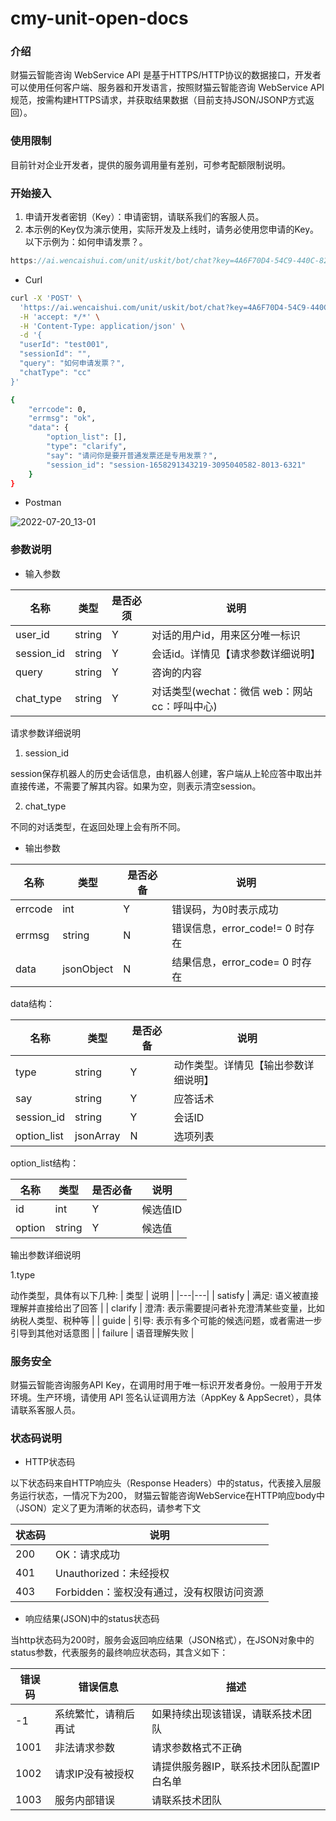 # cmy-unit-open-docs

### 介绍
财猫云智能咨询 WebService API 是基于HTTPS/HTTP协议的数据接口，开发者可以使用任何客户端、服务器和开发语言，按照财猫云智能咨询 WebService API 规范，按需构建HTTPS请求，并获取结果数据（目前支持JSON/JSONP方式返回）。

### 使用限制
目前针对企业开发者，提供的服务调用量有差别，可参考配额限制说明。


### 开始接入

1.  申请开发者密钥（Key）：申请密钥，请联系我们的客服人员。
2.  本示例的Key仅为演示使用，实际开发及上线时，请务必使用您申请的Key。以下示例为：如何申请发票？。


```js
https://ai.wencaishui.com/unit/uskit/bot/chat?key=4A6F70D4-54C9-440C-823A-01FB1BC33C54
```
- Curl

```bash
curl -X 'POST' \
  'https://ai.wencaishui.com/unit/uskit/bot/chat?key=4A6F70D4-54C9-440C-823A-01FB1BC33C54' \
  -H 'accept: */*' \
  -H 'Content-Type: application/json' \
  -d '{
  "userId": "test001",
  "sessionId": "",
  "query": "如何申请发票？",
  "chatType": "cc"
}'
```

```bash
{
    "errcode": 0,
    "errmsg": "ok",
    "data": {
        "option_list": [],
        "type": "clarify",
        "say": "请问你是要开普通发票还是专用发票？",
        "session_id": "session-1658291343219-3095040582-8013-6321"
    }
}
```
- Postman

![2022-07-20_13-01](https://user-images.githubusercontent.com/75599950/179907232-d1962ac8-ca4f-4364-b2f7-13c64fce165f.png)

### 参数说明

- 输入参数

| 名称  | 类型  | 是否必须 | 说明  |
|---|---|---|---|
| user_id  | string  | Y  | 对话的用户id，用来区分唯一标识  |
| session_id  | string  | Y  | 会话id。详情见【请求参数详细说明】 |
| query  | string  | Y  | 咨询的内容  |
| chat_type  | string  | Y  | 对话类型(wechat：微信  web：网站  cc：呼叫中心)  |

请求参数详细说明

1. session_id

session保存机器人的历史会话信息，由机器人创建，客户端从上轮应答中取出并直接传递，不需要了解其内容。如果为空，则表示清空session。

2. chat_type

不同的对话类型，在返回处理上会有所不同。

- 输出参数

|  名称 | 类型  | 是否必备  | 说明  |
|---|---|---|---|
| errcode  |  int |  Y | 错误码，为0时表示成功  |
| errmsg  |  string |  N | 错误信息，error_code!= 0 时存在  |
|  data |  jsonObject |  N |  结果信息，error_code= 0 时存在 |

data结构：

|  名称 | 类型  | 是否必备  | 说明  |
|---|---|---|---|
|  type |  string | Y  |  动作类型。详情见【输出参数详细说明】 |
|  say |  string | Y  |  应答话术 |
|  session_id |  string | Y  |  会话ID |
|  option_list |  jsonArray | N  |  选项列表 |

option_list结构：

|  名称 | 类型  | 是否必备  | 说明  |
|---|---|---|---|
|  id |  int | Y  |  候选值ID |
|  option |  string | Y  |  候选值 |

输出参数详细说明

1.type

动作类型，具体有以下几种:
| 类型  |  说明 |
|---|---|
| satisfy  | 满足: 语义被直接理解并直接给出了回答 |
| clarify  | 澄清: 表示需要提问者补充澄清某些变量，比如纳税人类型、税种等 |
| guide  | 引导: 表示有多个可能的候选问题，或者需进一步引导到其他对话意图 |
| failure  | 语音理解失败  |


### 服务安全

财猫云智能咨询服务API Key，在调用时用于唯一标识开发者身份。一般用于开发环境。生产环境，请使用 API 签名认证调用方法（AppKey & AppSecret），具体请联系客服人员。

### 状态码说明

- HTTP状态码

以下状态码来自HTTP响应头（Response Headers）中的status，代表接入层服务运行状态，一情况下为200，
财猫云智能咨询WebService在HTTP响应body中（JSON）定义了更为清晰的状态码，请参考下文

| 状态码  | 说明  |
|---|---|
| 200  |  OK：请求成功 |
|  401 |  Unauthorized：未经授权 |
|  403 |  Forbidden：鉴权没有通过，没有权限访问资源 |

- 响应结果(JSON)中的status状态码

当http状态码为200时，服务会返回响应结果（JSON格式），在JSON对象中的status参数，代表服务的最终响应状态码，其含义如下：

| 错误码  | 错误信息  |  描述 |
|---|---|---|
| -1  | 系统繁忙，请稍后再试  |  如果持续出现该错误，请联系技术团队 |
|  1001 | 非法请求参数  | 请求参数格式不正确  |
|  1002 |  请求IP没有被授权 |  请提供服务器IP，联系技术团队配置IP白名单 |
|  1003 |  服务内部错误 |  请联系技术团队 |

